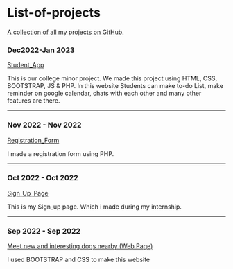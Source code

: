 # List-of-projects
<p> <u> A collection of all my projects on GitHub.</u> </p>

### Dec2022-Jan 2023
<a href="https://zaid-stark.github.io/Student_app/">Student_App</a>  <p>This is our college minor project. We made this project using HTML, CSS, BOOTSTRAP, JS & PHP.
In this website Students can make to-do List, make reminder on google calendar, chats with each other and many other features are there.</p>
<hr>

###  Nov 2022 - Nov 2022 
<a href="https://github.com/zaid-stark/RegistrationForm_php">Registration_Form</a>  <p> I made a registration form using PHP. </p>
<hr>

###  Oct 2022 - Oct 2022  
<a href="https://zaid-stark.github.io/Sign_Up-Page/">Sign_Up_Page </a> <p> This is my Sign_up page. Which i made during my internship. </p>
<hr>

###  Sep 2022 - Sep 2022  
<a href="https://zaid-stark.github.io/First_Project/">Meet new and interesting dogs nearby (Web Page)</a> <p>I used BOOTSTRAP and CSS to make this website</p>
